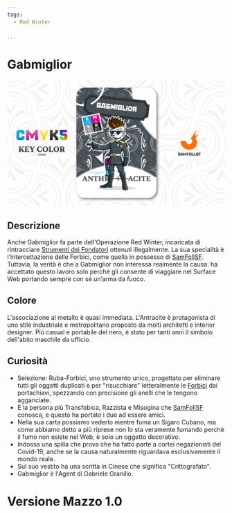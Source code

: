 ```yaml
---
tags:
  - Red Winter

...
```


# Gabmiglior

![gabmiglior](../eg/K/gabmiglior.jpg)

## Descrizione

Anche Gabmiglior fa parte dell'Operazione Red Winter, incaricata di rintracciare [Strumenti dei Fondatori](../Remix/tool.md) ottenuti illegalmente. La sua specialità è l’intercettazione delle Forbici, come quella in possesso di [SamFollSF](../Remix/samfollsf.md). Tuttavia, la verità è che a Gabmiglior non interessa realmente la causa: ha accettato questo lavoro solo perché gli consente di viaggiare nel Surface Web portando sempre con sé un’arma da fuoco.

## Colore

L'associazione al metallo è quasi immediata. L'Antracite è protagonista di uno stile industriale e metropolitano proposto da molti architetti e interior designer. Più casual e portabile del nero, è stato per tanti anni il simbolo dell'abito maschile da ufficio.

## Curiosità

- Selezione: Ruba-Forbici, uno strumento unico, progettato per eliminare tutti gli oggetti duplicati e per "risucchiare" letteralmente le [Forbici](../Remix/tool.md) dai portachiavi, spezzando con precisione gli anelli che le tengono agganciate.
- È la persona più Transfobica, Razzista e Misogina che [SamFollSF](../Remix/samfollsf.md) conosca, e questo ha portato i due ad essere amici.
- Nella sua carta possiamo vederlo mentre fuma un Sigaro Cubano, ma come abbiamo detto a più riprese non lo sta veramente fumando perchè il fumo non esiste nel Web, è solo un oggetto decorativo.
- Indossa una spilla che prova che ha fatto parte a cortei negazionisti del Covid-19, anche se la causa naturalmente riguardava esclusivamente il mondo reale.
- Sul suo vestito ha una scritta in Cinese che significa "Crittografato".
- Gabmiglior è l'Agent di Gabriele Granillo.

# Versione Mazzo 1.0